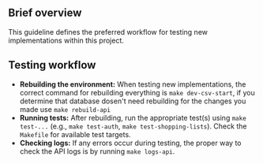 ## Brief overview
This guideline defines the preferred workflow for testing new implementations within this project.

## Testing workflow
-   **Rebuilding the environment:** When testing new implementations, the correct command for rebuilding everything is `make dev-csv-start`, if you determine that database dosen't need rebuilding for the changes you made use `make rebuild-api`
-   **Running tests:** After rebuilding, run the appropriate test(s) using `make test-...` (e.g., `make test-auth`, `make test-shopping-lists`). Check the `Makefile` for available test targets.
-   **Checking logs:** If any errors occur during testing, the proper way to check the API logs is by running `make logs-api`.

